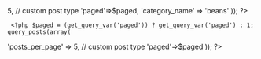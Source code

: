 <?php $paged = (get_query_var('paged')) ? get_query_var('paged') : 1; query_posts(array(
  'posts_per_page' => 5, // custom post type
         'paged'=>$paged, 'category_name' => 'beans'
        ));
?>  


     <?php $paged = (get_query_var('paged')) ? get_query_var('paged') : 1; query_posts(array(
  'posts_per_page' => 5, // custom post type
         'paged'=>$paged
        ));
?>  